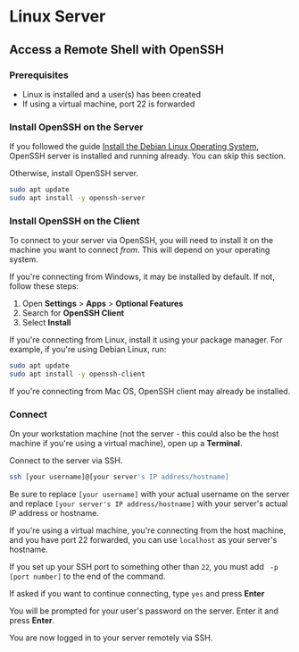 # Linux Server

## Access a Remote Shell with OpenSSH

### Prerequisites

- Linux is installed and a user(s) has been created
- If using a virtual machine, port 22 is forwarded

### Install OpenSSH on the Server

If you followed the guide [Install the Debian Linux Operating
System](./02%20Install%20the%20Debian%20Linux%20Operating%20System), OpenSSH
server is installed and running already. You can skip this section.

Otherwise, install OpenSSH server.

```sh
sudo apt update
sudo apt install -y openssh-server
```

### Install OpenSSH on the Client

To connect to your server via OpenSSH, you will need to install it on the
machine you want to connect *from*. This will depend on your operating system.

If you're connecting from Windows, it may be installed by default. If not,
follow these steps:

1. Open **Settings** > **Apps** > **Optional Features**
2. Search for **OpenSSH Client**
3. Select **Install**

If you're connecting from Linux, install it using your package manager. For
example, if you're using Debian Linux, run:

```sh
sudo apt update
sudo apt install -y openssh-client
```

If you're connecting from Mac OS, OpenSSH client may already be installed.

### Connect

On your workstation machine (not the server - this could also be the host
machine if you're using a virtual machine), open up a **Terminal**.

Connect to the server via SSH.

```sh
ssh [your username]@[your server's IP address/hostname]
```

Be sure to replace `[your username]` with your actual username on the server and
replace `[your server's IP address/hostname]` with your server's actual IP
address or hostname.

If you're using a virtual machine, you're connecting from the host machine, and
you have port 22 forwarded, you can use `localhost` as your server's hostname.

If you set up your SSH port to something other than `22`, you must add ` -p
[port number]` to the end of the command.

If asked if you want to continue connecting, type `yes` and press **Enter**

You will be prompted for your user's password on the server. Enter it and press
**Enter**.

You are now logged in to your server remotely via SSH.
